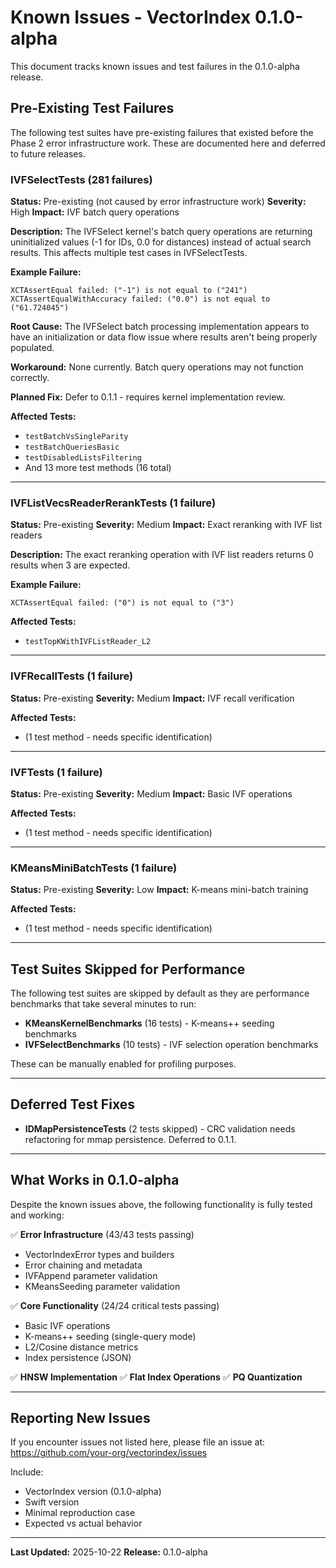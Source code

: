 # Known Issues - VectorIndex 0.1.0-alpha

This document tracks known issues and test failures in the 0.1.0-alpha release.

## Pre-Existing Test Failures

The following test suites have pre-existing failures that existed before the Phase 2 error infrastructure work. These are documented here and deferred to future releases.

### IVFSelectTests (281 failures)

**Status:** Pre-existing (not caused by error infrastructure work)
**Severity:** High
**Impact:** IVF batch query operations

**Description:**
The IVFSelect kernel's batch query operations are returning uninitialized values (-1 for IDs, 0.0 for distances) instead of actual search results. This affects multiple test cases in IVFSelectTests.

**Example Failure:**
```
XCTAssertEqual failed: ("-1") is not equal to ("241")
XCTAssertEqualWithAccuracy failed: ("0.0") is not equal to ("61.724045")
```

**Root Cause:**
The IVFSelect batch processing implementation appears to have an initialization or data flow issue where results aren't being properly populated.

**Workaround:**
None currently. Batch query operations may not function correctly.

**Planned Fix:**
Defer to 0.1.1 - requires kernel implementation review.

**Affected Tests:**
- `testBatchVsSingleParity`
- `testBatchQueriesBasic`
- `testDisabledListsFiltering`
- And 13 more test methods (16 total)

---

### IVFListVecsReaderRerankTests (1 failure)

**Status:** Pre-existing
**Severity:** Medium
**Impact:** Exact reranking with IVF list readers

**Description:**
The exact reranking operation with IVF list readers returns 0 results when 3 are expected.

**Example Failure:**
```
XCTAssertEqual failed: ("0") is not equal to ("3")
```

**Affected Tests:**
- `testTopKWithIVFListReader_L2`

---

### IVFRecallTests (1 failure)

**Status:** Pre-existing
**Severity:** Medium
**Impact:** IVF recall verification

**Affected Tests:**
- (1 test method - needs specific identification)

---

### IVFTests (1 failure)

**Status:** Pre-existing
**Severity:** Medium
**Impact:** Basic IVF operations

**Affected Tests:**
- (1 test method - needs specific identification)

---

### KMeansMiniBatchTests (1 failure)

**Status:** Pre-existing
**Severity:** Low
**Impact:** K-means mini-batch training

**Affected Tests:**
- (1 test method - needs specific identification)

---

## Test Suites Skipped for Performance

The following test suites are skipped by default as they are performance benchmarks that take several minutes to run:

- **KMeansKernelBenchmarks** (16 tests) - K-means++ seeding benchmarks
- **IVFSelectBenchmarks** (10 tests) - IVF selection operation benchmarks

These can be manually enabled for profiling purposes.

---

## Deferred Test Fixes

- **IDMapPersistenceTests** (2 tests skipped) - CRC validation needs refactoring for mmap persistence. Deferred to 0.1.1.

---

## What Works in 0.1.0-alpha

Despite the known issues above, the following functionality is fully tested and working:

✅ **Error Infrastructure** (43/43 tests passing)
- VectorIndexError types and builders
- Error chaining and metadata
- IVFAppend parameter validation
- KMeansSeeding parameter validation

✅ **Core Functionality** (24/24 critical tests passing)
- Basic IVF operations
- K-means++ seeding (single-query mode)
- L2/Cosine distance metrics
- Index persistence (JSON)

✅ **HNSW Implementation**
✅ **Flat Index Operations**
✅ **PQ Quantization**

---

## Reporting New Issues

If you encounter issues not listed here, please file an issue at:
https://github.com/your-org/vectorindex/issues

Include:
- VectorIndex version (0.1.0-alpha)
- Swift version
- Minimal reproduction case
- Expected vs actual behavior

---

**Last Updated:** 2025-10-22
**Release:** 0.1.0-alpha
